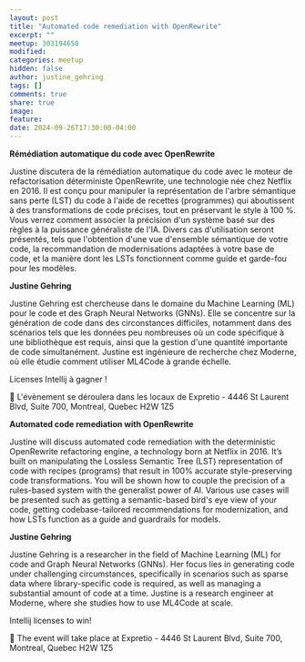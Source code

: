 ```yaml
---
layout: post
title: "Automated code remediation with OpenRewrite"
excerpt: ""
meetup: 303194650
modified:
categories: meetup
hidden: false
author: justine_gehring
tags: []
comments: true
share: true
image:
feature:
date: 2024-09-26T17:30:00-04:00
---
```


__Rémédiation automatique du code avec OpenRewrite__

Justine discutera de la rémédiation automatique du code avec le moteur de refactorisation déterministe OpenRewrite, une technologie née chez Netflix en 2016. Il est conçu pour manipuler la représentation de l'arbre sémantique sans perte (LST) du code à l'aide de recettes (programmes) qui aboutissent à des transformations de code précises, tout en préservant le style à 100 %. Vous verrez comment associer la précision d'un système basé sur des règles à la puissance généraliste de l'IA. Divers cas d'utilisation seront présentés, tels que l'obtention d'une vue d'ensemble sémantique de votre code, la recommandation de modernisations adaptées à votre base de code, et la manière dont les LSTs fonctionnent comme guide et garde-fou pour les modèles.

__Justine Gehring__

Justine Gehring est chercheuse dans le domaine du Machine Learning (ML) pour le code et des Graph Neural Networks (GNNs). Elle se concentre sur la génération de code dans des circonstances difficiles, notamment dans des scénarios tels que les données peu nombreuses où un code spécifique à une bibliothèque est requis, ainsi que la gestion d'une quantité importante de code simultanément. Justine est ingénieure de recherche chez Moderne, où elle étudie comment utiliser ML4Code à grande échelle.

Licenses Intellij à gagner !

📍 L'évènement se déroulera dans les locaux de Expretio - 4446 St Laurent Blvd, Suite 700, Montreal, Quebec H2W 1Z5

__Automated code remediation with OpenRewrite__

Justine will discuss automated code remediation with the deterministic OpenRewrite refactoring engine, a technology born at Netflix in 2016. It’s built on manipulating the Lossless Semantic Tree (LST) representation of code with recipes (programs) that result in 100% accurate style-preserving code transformations. You will be shown how to couple the precision of a rules-based system with the generalist power of AI. Various use cases will be presented such as getting a semantic-based bird's eye view of your code, getting codebase-tailored recommendations for modernization, and how LSTs function as a guide and guardrails for models.

__Justine Gehring__

Justine Gehring is a researcher in the field of Machine Learning (ML) for code and Graph Neural Networks (GNNs). Her focus lies in generating code under challenging circumstances, specifically in scenarios such as sparse data where library-specific code is required, as well as managing a substantial amount of code at a time. Justine is a research engineer at Moderne, where she studies how to use ML4Code at scale.

Intellij licenses to win!

📍 The event will take place at Expretio - 4446 St Laurent Blvd, Suite 700, Montreal, Quebec H2W 1Z5
